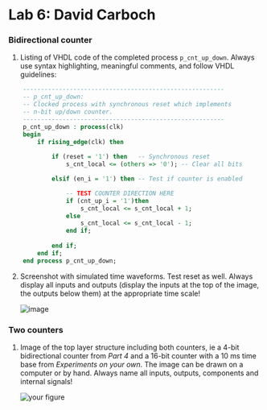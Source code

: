 # Lab 6: David Carboch

### Bidirectional counter

1. Listing of VHDL code of the completed process `p_cnt_up_down`. Always use syntax highlighting, meaningful comments, and follow VHDL guidelines:

```vhdl
    --------------------------------------------------------
    -- p_cnt_up_down:
    -- Clocked process with synchronous reset which implements
    -- n-bit up/down counter.
    --------------------------------------------------------
    p_cnt_up_down : process(clk)
    begin
        if rising_edge(clk) then
        
            if (reset = '1') then   -- Synchronous reset
                s_cnt_local <= (others => '0'); -- Clear all bits

            elsif (en_i = '1') then -- Test if counter is enabled

                -- TEST COUNTER DIRECTION HERE
                if (cnt_up_i = '1')then
                    s_cnt_local <= s_cnt_local + 1;
                else
                    s_cnt_local <= s_cnt_local - 1;
                end if;
                
            end if;
        end if;
    end process p_cnt_up_down;
```

2. Screenshot with simulated time waveforms. Test reset as well. Always display all inputs and outputs (display the inputs at the top of the image, the outputs below them) at the appropriate time scale!

   ![image](https://user-images.githubusercontent.com/99664755/159727354-855825ca-7a52-440d-a589-462c06f06936.png)


### Two counters

1. Image of the top layer structure including both counters, ie a 4-bit bidirectional counter from *Part 4* and a 16-bit counter with a 10 ms time base from *Experiments on your own*. The image can be drawn on a computer or by hand. Always name all inputs, outputs, components and internal signals!

   ![your figure]()
